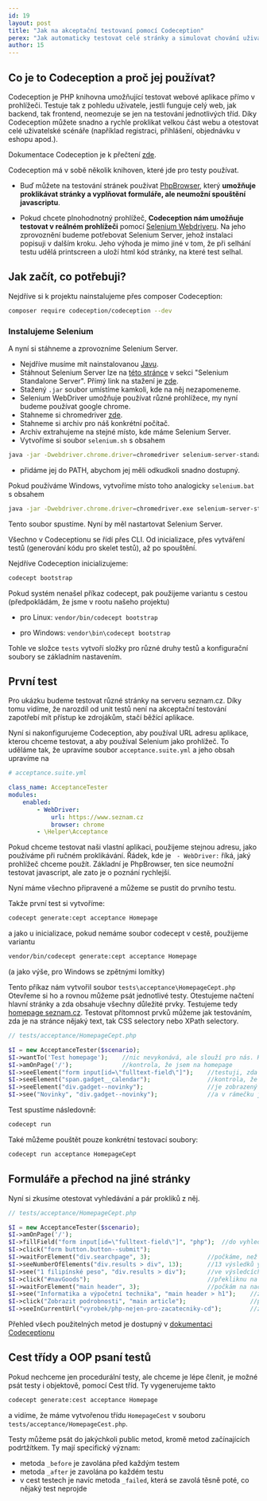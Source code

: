 ```yaml
---
id: 19
layout: post
title: "Jak na akceptační testovaní pomocí Codeception"
perex: "Jak automaticky testovat celé stránky a simulovat chování uživatele na webu pomocí Codeception"
author: 15
---
```


## Co je to Codeception a proč jej používat?

Codeception je PHP knihovna umožňující testovat webové aplikace přímo v prohlížeči. Testuje tak z pohledu uživatele, jestli funguje celý web, jak backend, tak frontend, neomezuje se jen na testování jednotlivých tříd. Díky Codeception můžete snadno a rychle proklikat velkou část webu a otestovat celé uživatelské scénáře
(například registraci, přihlášení, objednávku v eshopu apod.).

Dokumentace Codeception je k přečtení [zde](http://codeception.com/quickstart).

Codeception má v sobě několik knihoven, které jde pro testy používat.

- Buď můžete na testování stránek používat
[PhpBrowser](http://codeception.com/docs-2.0/04-AcceptanceTests#PHP-Browser), který **umožňuje proklikávat stránky a
vyplňovat formuláře, ale neumožní spouštění javascriptu**.

- Pokud chcete plnohodnotný prohlížeč, **Codeception nám umožňuje testovat v reálném prohlížeči** pomocí
[Selenium Webdriveru](http://codeception.com/docs-2.0/04-AcceptanceTests#Selenium-WebDriver). Na jeho zprovoznění budeme potřebovat Selenium Server, jehož instalaci popisuji v dalším kroku. Jeho výhoda je mimo jiné v tom, že při selhání testu udělá printscreen a uloží html kód stránky, na které test selhal.

## Jak začít, co potřebuji?

Nejdříve si k projektu nainstalujeme přes composer Codeception:

```bash
composer require codeception/codeception --dev
```

### Instalujeme Selenium

A nyní si stáhneme a zprovozníme Selenium Server.

* Nejdříve musíme mít nainstalovanou [Javu](https://java.com/en/download/).
* Stáhnout Selenium Server lze na [této stránce](http://docs.seleniumhq.org/download/) v sekci "Selenium Standalone Server". Přímý link na stažení je [zde](https://goo.gl/Lyo36k).
* Stažený `.jar` soubor umístíme kamkoli, kde na něj nezapomeneme.
* Selenium WebDriver umožňuje používat různé prohlížece, my nyní budeme používat google chrome.
* Stahneme si chromedriver [zde](https://sites.google.com/a/chromium.org/chromedriver/downloads).
* Stahneme si archiv pro náš konkrétní počítač.
* Archiv extrahujeme na stejné místo, kde máme Selenium Server.
* Vytvoříme si soubor `selenium.sh` s obsahem

```bash
java -jar -Dwebdriver.chrome.driver=chromedriver selenium-server-standalone-3.0.1.jar
```
* přidáme jej do PATH, abychom jej měli odkudkoli snadno dostupný.

Pokud používáme Windows, vytvoříme místo toho analogicky `selenium.bat` s obsahem

```bash
java -jar -Dwebdriver.chrome.driver=chromedriver.exe selenium-server-standalone-3.0.1.jar
```

Tento soubor spustíme. Nyní by měl nastartovat Selenium Server.

Všechno v Codeceptionu se řídí přes CLI. Od inicializace, přes vytváření testů (generování kódu pro skelet testů),
až po spouštění.

Nejdříve Codeception inicializujeme:

```bash
codecept bootstrap
```

Pokud systém nenašel příkaz codecept, pak použijeme variantu s cestou (předpokládám, že jsme v rootu našeho projektu)

- pro Linux: `vendor/bin/codecept bootstrap`

- pro Windows: `vendor\bin\codecept bootstrap`

Tohle ve složce `tests` vytvoří složky pro různé druhy testů a konfigurační soubory se základním nastavením.

## První test

Pro ukázku budeme testovat různé stránky na serveru seznam.cz. Díky tomu vidíme, že narozdíl od unit testů není
na akceptační testování zapotřebí mít přístup ke zdrojákům, stačí běžící aplikace.

Nyní si nakonfigurujeme Codeception, aby používal URL adresu aplikace, kterou chceme testovat, a aby používal Selenium
jako prohlížeč. To uděláme tak, že upravíme soubor `acceptance.suite.yml` a jeho obsah upravíme na

```yaml
# acceptance.suite.yml

class_name: AcceptanceTester
modules:
    enabled:
        - WebDriver:
            url: https://www.seznam.cz
            browser: chrome
        - \Helper\Acceptance
```

Pokud chceme testovat naši vlastní aplikaci, použijeme stejnou adresu, jako používáme při ručném proklikávání.
Řádek, kde je ` - WebDriver:` říká, jaký prohlížeč chceme použít. Základní je PhpBrowser, ten sice neumožní testovat
javascript, ale zato je o poznání rychlejší.

Nyní máme všechno připravené a můžeme se pustit do prvního testu.

Takže první test si vytvoříme:

```bash
codecept generate:cept acceptance Homepage
```

a jako u inicializace, pokud nemáme soubor codecept v cestě, použijeme variantu

```bash
vendor/bin/codecept generate:cept acceptance Homepage
```
(a jako výše, pro Windows se zpětnými lomítky)

Tento příkaz nám vytvořil soubor `tests\acceptance\HomepageCept.php`
Otevřeme si ho a rovnou můžeme psát jednotlivé testy. Otestujeme načtení hlavní stránky a
zda obsahuje všechny důležité prvky.
Testujeme tedy [homepage seznam.cz](https://www.seznam.cz).
Testovat přítomnost prvků můžeme jak testováním, zda je na stránce nějaký text, tak CSS selectory nebo XPath selectory.
```php
// tests/acceptance/HomepageCept.php

$I = new AcceptanceTester($scenario);
$I->wantTo('Test homepage');    //nic nevykonává, ale slouží pro nás. Když test neprojde, vypíše se mimo jiné tento string
$I->amOnPage('/');              //kontrola, že jsem na homepage
$I->seeElement("form input[id=\"fulltext-field\"]");    //testuji, zda vidím vyhledávací okno
$I->seeElement("span.gadget__calendar");                //kontrola, že se vypisuje den
$I->seeElement("div.gadget--novinky");                  //je zobrazený rámeček s novinkami
$I->see("Novinky", "div.gadget--novinky");              //a v rámečku je napsán text "Novinky"
```

Test spustíme následovně:

```bash
codecept run
```

Také můžeme pouštět pouze konkrétní testovací soubory:

```bash
codecept run acceptance HomepageCept
```

## Formuláře a přechod na jiné stránky

Nyní si zkusíme otestovat vyhledávání a pár prokliků z něj.

```php
// tests/acceptance/HomepageCept.php

$I = new AcceptanceTester($scenario);
$I->amOnPage('/');
$I->fillField("form input[id=\"fulltext-field\"]", "php");  //do vyhledávacího políčka se zadá php
$I->click("form button.button--submit");
$I->waitForElement("div.searchpage", 3);                //počkáme, než se stránka s výsledky načte, ale max. 3 sekundy
$I->seeNumberOfElements("div.results > div", 13);       //13 výsledků yhledávání
$I->see("1 filipínské peso", "div.results > div");      //ve výsledcích je kurz filipínského pesa
$I->click("#navGoods");                                 //překliknu na záložku zboží
$I->waitForElement("main header", 3);                   //počkám na načtení
$I->see("Informatika a výpočetní technika", "main header > h1");    //zjistím, že  php spadá pod výpočetní techniku
$I->click("Zobrazit podrobnosti", "main article");                  //prokliknu se na detail prvního zboží
$I->seeInCurrentUrl("vyrobek/php-nejen-pro-zacatecniky-cd");        //zkontroluji slug v url
```

Přehled všech použitelných metod je dostupný v [dokumentaci Codeceptionu](http://codeception.com/docs/modules/WebDriver)

## Cest třídy a OOP psaní testů

Pokud nechceme jen procedurální testy, ale chceme je lépe členit, je možné psát testy i objektově, pomocí Cest tříd.
Ty vygenerujeme takto
```bash
codecept generate:cest acceptance Homepage
```
a vidíme, že máme vytvořenou třídu `HomepageCest` v souboru `tests/acceptance/HomepageCest.php`.

Testy můžeme psát do jakýchkoli public metod, kromě metod začínajících podrtžítkem. Ty mají specifický význam:

- metoda `_before` je zavolána před každým testem
- metoda `_after` je zavolána po každém testu
- v cest testech je navíc metoda `_failed`, která se zavolá těsně poté, co nějaký test neprojde
